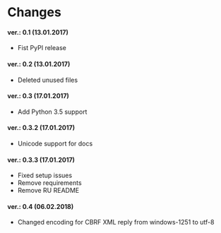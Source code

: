 Changes
=======

#### ver.: 0.1 (13.01.2017)
* Fist PyPI release

#### ver.: 0.2 (13.01.2017)
* Deleted unused files

#### ver.: 0.3 (17.01.2017)
* Add Python 3.5 support

#### ver.: 0.3.2 (17.01.2017)
* Unicode support for docs

#### ver.: 0.3.3 (17.01.2017)
* Fixed setup issues
* Remove requirements
* Remove RU README

#### ver.: 0.4 (06.02.2018)
* Changed encoding for CBRF XML reply from windows-1251 to utf-8
